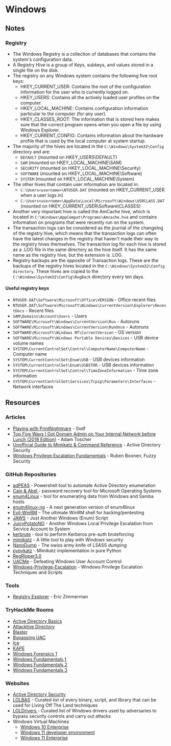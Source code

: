 # Windows

## Notes

### Registry

* The Windows Registry is a collection of databases that contains the system's configuration data.
* A Registry Hive is a group of Keys, subkeys, and values stored in a single file on the disk.
* The registry on any Windows system contains the following five root keys:
  * HKEY\_CURRENT\_USER: Contains the root of the configuration information for the user who is currently logged on.
  * HKEY\_USERS: Contains all the actively loaded user profiles on the computer.
  * HKEY\_LOCAL\_MACHINE: Contains configuration information particular to the computer (for any user).
  * HKEY\_CLASSES\_ROOT: The information that is stored here makes sure that the correct program opens when you open a file by using Windows Explorer.
  * HKEY\_CURRENT\_CONFIG: Contains information about the hardware profile that is used by the local computer at system startup.
* The majority of the hives are located in the `C:\Windows\System32\Config` directory and are:
  * `DEFAULT` (mounted on HKEY\_USERS\DEFAULT)
  * `SAM` (mounted on HKEY\_LOCAL\_MACHINE\SAM)
  * `SECURITY` (mounted on HKEY\_LOCAL\_MACHINE\Security)
  * `SOFTWARE` (mounted on HKEY\_LOCAL\_MACHINE\Software)
  * `SYSTEM` (mounted on HKEY\_LOCAL\_MACHINE\System)
* The other hives that contain user information are located in:
  * `C:\Users<username>\NTUSER.DAT` (mounted on HKEY\_CURRENT\_USER when a user logs in)
  * `C:\Users<username>\AppData\Local\Microsoft\Windows\USRCLASS.DAT` (mounted on HKEY\_CURRENT\_USER\Software\CLASSES)
* Another very important hive is called the AmCache hive, which is located in `C:\Windows\AppCompat\Programs\Amcache.hve` and contains information on programs that were recently run on the system.
* The transaction logs can be considered as the journal of the changelog of the registry hive, which means that the transaction logs can often have the latest changes in the registry that haven't made their way to the registry hives themselves. The transaction log for each hive is stored as a .LOG file in the same directory as the hive itself. It has the same name as the registry hive, but the extension is .LOG.
* Registry backups are the opposite of Transaction logs. These are the backups of the registry hives located in the `C:\Windows\System32\Config directory`. These hives are copied to the `C:\Windows\System32\Config\RegBack` directory every ten days.

#### Useful registry keys

* `NTUSER.DAT\Software\Microsoft\Office\VERSION` - Office recent files
* `NTUSER.DAT\Software\Microsoft\Windows\CurrentVersion\Explorer\RecentDocs` - Recent files
* `SAM\Domains\Account\Users` - Users
* `SOFTWARE\Microsoft\Windows\CurrentVersion\Run` - Autoruns
* `SOFTWARE\Microsoft\Windows\CurrentVersion\RunOnce` - Autoruns
* `SOFTWARE\Microsoft\Windows NT\CurrentVersion` - OS version
* `SOFTWARE\Microsoft\Windows Portable Devices\Devices` - USB device volume names
* `SYSTEM\CurrentControlSet\Control\ComputerName\ComputerName` - Computer name
* `SYSTEM\CurrentControlSet\Enum\USB` - USB devices information
* `SYSTEM\CurrentControlSet\Enum\USBSTOR` - USB devices information
* `SYSTEM\CurrentControlSet\Control\TimeZoneInformation` - Time zone information
* `SYSTEM\CurrentControlSet\Services\Tcpip\Parameters\Interfaces` - Network interfaces

## Resources

### Articles

* [Playing with PrintNightmare](https://0xdf.gitlab.io/2021/07/08/playing-with-printnightmare.html) - 0xdf
* [Top Five Ways I Got Domain Admin on Your Internal Network before Lunch (2018 Edition)](https://adam-toscher.medium.com/top-five-ways-i-got-domain-admin-on-your-internal-network-before-lunch-2018-edition-82259ab73aaa) - Adam Toscher
* [Unofficial Guide to Mimikatz & Command Reference](https://adsecurity.org/?page_id=1821) - Active Directory Security
* [Windows Privilege Escalation Fundamentals](https://fuzzysecurity.com/tutorials/16.html) - Ruben Boonen, Fuzzy Security

### GitHub Repositories

* [adPEAS](https://github.com/61106960/adPEAS) - Powershell tool to automate Active Directory enumeration
* [Cain & Abel ](https://github.com/xchwarze/Cain)- password recovery tool for Microsoft Operating Systems
* [enum4Linux](https://github.com/CiscoCXSecurity/enum4linux) - tool for enumerating data from Windows and Samba hosts
* [enum4linux-ng](https://github.com/cddmp/enum4linux-ng) - A next generation version of enum4linux
* [Evil-WinRM](https://github.com/Hackplayers/evil-winrm) - The ultimate WinRM shell for hacking/pentesting
* [JAWS](https://github.com/411Hall/JAWS) - Just Another Windows (Enum) Script
* [JuicyPotatoNG](https://github.com/antonioCoco/JuicyPotatoNG) - Another Windows Local Privilege Escalation from Service Account to System
* [kerbrute](https://github.com/ropnop/kerbrute) - tool to perform Kerberos pre-auth bruteforcing
* [mimikatz](https://github.com/gentilkiwi/mimikatz) - A little tool to play with Windows security
* [NanoDump](https://github.com/fortra/nanodump) - The swiss army knife of LSASS dumping
* [pypykatz](https://github.com/skelsec/pypykatz) - Mimikatz implementation in pure Python
* [RegRipper3.0](https://github.com/keydet89/RegRipper3.0)
* [UACMe](https://github.com/hfiref0x/UACME) - Defeating Windows User Account Control
* [Windows-Privilege-Escalation](https://github.com/frizb/Windows-Privilege-Escalation) - Windows Privilege Escalation Techniques and Scripts

### Tools

* [Registry Explorer](https://ericzimmerman.github.io/#!index.md) - Eric Zimmerman

### TryHackMe Rooms

* [Active Directory Basics](https://tryhackme.com/r/room/winadbasics)
* [Attacktive Directory](https://tryhackme.com/r/room/attacktivedirectory)
* [Blaster](https://tryhackme.com/r/room/blaster)
* [Bypassing UAC](https://tryhackme.com/r/room/bypassinguac)
* [Ice](https://tryhackme.com/r/room/ice)
* [KAPE](https://tryhackme.com/r/room/kape)
* [Windows Forensics 1](https://tryhackme.com/r/room/windowsforensics1)
* [Windows Fundamentals 1](https://tryhackme.com/jr/windowsfundamentals1xbx)
* [Windows Fundamentals 2](https://tryhackme.com/r/room/windowsfundamentals2x0x)
* [Windows Fundamentals 3](https://tryhackme.com/r/room/windowsfundamentals3xzx)

### Websites

* [Active Directory Security](https://adsecurity.org/)
* [LOLBAS](https://lolbas-project.github.io) - Curated list of every binary, script, and library that can be used for Living Off The Land techniques
* [LOLDrivers ](https://www.loldrivers.io/)- Curated list of Windows drivers used by adversaries to bypass security controls and carry out attacks
* Windows Virtual Machines
  * [Windows 10 Enterprise](https://www.microsoft.com/en-us/evalcenter/evaluate-windows-10-enterprise)
  * [Windows 11 developer environment](https://developer.microsoft.com/en-us/windows/downloads/virtual-machines/)
  * [Windows 11 Enterprise](https://www.microsoft.com/en-us/evalcenter/evaluate-windows-11-enterprise)
